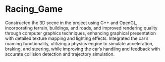 # Racing_Game
Constructed the 3D scene in the project using C++ and OpenGL, incorporating terrain, buildings, and roads, and improved rendering quality through computer graphics techniques, enhancing graphical presentation with detailed texture mapping and lighting effects.
Integrated the car’s roaming functionality, utilizing a physics engine to simulate acceleration, braking, and steering, while improving the car’s handling and feedback with accurate collision detection and trajectory simulation.
